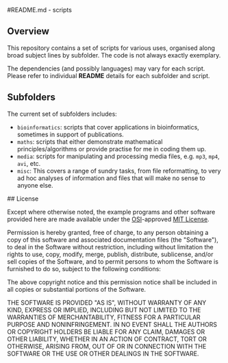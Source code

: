 #README.md - scripts

## Overview
This repository contains a set of scripts for various uses, organised along broad subject lines by subfolder. The code is not always exactly exemplary.

The dependencies (and possibly languages) may vary for each script. Please refer to individual **README** details for each subfolder and script.

## Subfolders
The current set of subfolders includes:

* `bioinformatics`: scripts that cover applications in bioinformatics, sometimes in support of publications.
* `maths`: scripts that either demonstrate mathematical principles/algorithms or provide practise for me in coding them up.
* `media`: scripts for manipulating and processing media files, e.g. `mp3`, `mp4`, `avi`, etc.
* `misc`: This covers a range of sundry tasks, from file reformatting, to very ad hoc analyses of information and files that will make no sense to anyone else.

## License

Except where otherwise noted, the example programs and other software provided here are made available under the [OSI](http://opensource.org/)-approved [MIT License](http://opensource.org/licenses/mit-license.html).

Permission is hereby granted, free of charge, to any person obtaining a copy of this software and associated documentation files (the "Software"), to deal in the Software without restriction, including without limitation the rights to use, copy, modify, merge, publish, distribute, sublicense, and/or sell copies of the Software, and to permit persons to whom the Software is furnished to do so, subject to the following conditions:

The above copyright notice and this permission notice shall be included in all copies or substantial portions of the Software.

THE SOFTWARE IS PROVIDED "AS IS", WITHOUT WARRANTY OF ANY KIND, EXPRESS OR IMPLIED, INCLUDING BUT NOT LIMITED TO THE WARRANTIES OF MERCHANTABILITY, FITNESS FOR A PARTICULAR PURPOSE AND NONINFRINGEMENT. IN NO EVENT SHALL THE AUTHORS OR COPYRIGHT HOLDERS BE LIABLE FOR ANY CLAIM, DAMAGES OR OTHER LIABILITY, WHETHER IN AN ACTION OF CONTRACT, TORT OR OTHERWISE, ARISING FROM, OUT OF OR IN CONNECTION WITH THE SOFTWARE OR THE USE OR OTHER DEALINGS IN THE SOFTWARE.